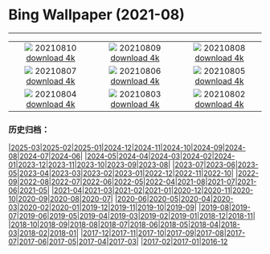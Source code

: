 # Bing Wallpaper (2021-08)
**************
| | | |
| :----: | :----: | :----: |
| ![](https://www.bing.com/th?id=OHR.ArtsandIndustries_EN-US9282950585_1920x1080.jpg) 20210810 [download 4k](https://www.bing.com/th?id=OHR.ArtsandIndustries_EN-US9282950585_UHD.jpg) | ![](https://www.bing.com/th?id=OHR.MineBay_EN-US9163715590_1920x1080.jpg) 20210809 [download 4k](https://www.bing.com/th?id=OHR.MineBay_EN-US9163715590_UHD.jpg) | ![](https://www.bing.com/th?id=OHR.QuayBridge_EN-US9006727077_1920x1080.jpg) 20210808 [download 4k](https://www.bing.com/th?id=OHR.QuayBridge_EN-US9006727077_UHD.jpg) |
| ![](https://www.bing.com/th?id=OHR.SaltCones_EN-US8727302779_1920x1080.jpg) 20210807 [download 4k](https://www.bing.com/th?id=OHR.SaltCones_EN-US8727302779_UHD.jpg) | ![](https://www.bing.com/th?id=OHR.SalisburyCrags_EN-US5552613401_1920x1080.jpg) 20210806 [download 4k](https://www.bing.com/th?id=OHR.SalisburyCrags_EN-US5552613401_UHD.jpg) | ![](https://www.bing.com/th?id=OHR.SkyPool_EN-US8327769804_1920x1080.jpg) 20210805 [download 4k](https://www.bing.com/th?id=OHR.SkyPool_EN-US8327769804_UHD.jpg) |
| ![](https://www.bing.com/th?id=OHR.Neofelis_EN-US8038280591_1920x1080.jpg) 20210804 [download 4k](https://www.bing.com/th?id=OHR.Neofelis_EN-US8038280591_UHD.jpg) | ![](https://www.bing.com/th?id=OHR.WachsenburgCastle_EN-US0450745616_1920x1080.jpg) 20210803 [download 4k](https://www.bing.com/th?id=OHR.WachsenburgCastle_EN-US0450745616_UHD.jpg) | ![](https://www.bing.com/th?id=OHR.UpperCathedral_EN-US7580471789_1920x1080.jpg) 20210802 [download 4k](https://www.bing.com/th?id=OHR.UpperCathedral_EN-US7580471789_UHD.jpg) |

### 历史归档：

|[2025-03](/../2025-03/2025-03.md)|[2025-02](/../2025-02/2025-02.md)|[2025-01](/../2025-01/2025-01.md)|[2024-12](/../2024-12/2024-12.md)|[2024-11](/../2024-11/2024-11.md)|[2024-10](/../2024-10/2024-10.md)|[2024-09](/../2024-09/2024-09.md)|[2024-08](/../2024-08/2024-08.md)|[2024-07](/../2024-07/2024-07.md)|[2024-06](/../2024-06/2024-06.md)|
|[2024-05](/../2024-05/2024-05.md)|[2024-04](/../2024-04/2024-04.md)|[2024-03](/../2024-03/2024-03.md)|[2024-02](/../2024-02/2024-02.md)|[2024-01](/../2024-01/2024-01.md)|[2023-12](/../2023-12/2023-12.md)|[2023-11](/../2023-11/2023-11.md)|[2023-10](/../2023-10/2023-10.md)|[2023-09](/../2023-09/2023-09.md)|[2023-08](/../2023-08/2023-08.md)|
|[2023-07](/../2023-07/2023-07.md)|[2023-06](/../2023-06/2023-06.md)|[2023-05](/../2023-05/2023-05.md)|[2023-04](/../2023-04/2023-04.md)|[2023-03](/../2023-03/2023-03.md)|[2023-02](/../2023-02/2023-02.md)|[2023-01](/../2023-01/2023-01.md)|[2022-12](/../2022-12/2022-12.md)|[2022-11](/../2022-11/2022-11.md)|[2022-10](/../2022-10/2022-10.md)|
|[2022-09](/../2022-09/2022-09.md)|[2022-08](/../2022-08/2022-08.md)|[2022-07](/../2022-07/2022-07.md)|[2022-06](/../2022-06/2022-06.md)|[2022-05](/../2022-05/2022-05.md)|[2022-04](/../2022-04/2022-04.md)|[2021-08](/2021-08.md)|[2021-07](/../2021-07/2021-07.md)|[2021-06](/../2021-06/2021-06.md)|[2021-05](/../2021-05/2021-05.md)|
|[2021-04](/../2021-04/2021-04.md)|[2021-03](/../2021-03/2021-03.md)|[2021-02](/../2021-02/2021-02.md)|[2021-01](/../2021-01/2021-01.md)|[2020-12](/../2020-12/2020-12.md)|[2020-11](/../2020-11/2020-11.md)|[2020-10](/../2020-10/2020-10.md)|[2020-09](/../2020-09/2020-09.md)|[2020-08](/../2020-08/2020-08.md)|[2020-07](/../2020-07/2020-07.md)|
|[2020-06](/../2020-06/2020-06.md)|[2020-05](/../2020-05/2020-05.md)|[2020-04](/../2020-04/2020-04.md)|[2020-03](/../2020-03/2020-03.md)|[2020-02](/../2020-02/2020-02.md)|[2020-01](/../2020-01/2020-01.md)|[2019-12](/../2019-12/2019-12.md)|[2019-11](/../2019-11/2019-11.md)|[2019-10](/../2019-10/2019-10.md)|[2019-09](/../2019-09/2019-09.md)|
|[2019-08](/../2019-08/2019-08.md)|[2019-07](/../2019-07/2019-07.md)|[2019-06](/../2019-06/2019-06.md)|[2019-05](/../2019-05/2019-05.md)|[2019-04](/../2019-04/2019-04.md)|[2019-03](/../2019-03/2019-03.md)|[2019-02](/../2019-02/2019-02.md)|[2019-01](/../2019-01/2019-01.md)|[2018-12](/../2018-12/2018-12.md)|[2018-11](/../2018-11/2018-11.md)|
|[2018-10](/../2018-10/2018-10.md)|[2018-09](/../2018-09/2018-09.md)|[2018-08](/../2018-08/2018-08.md)|[2018-07](/../2018-07/2018-07.md)|[2018-06](/../2018-06/2018-06.md)|[2018-05](/../2018-05/2018-05.md)|[2018-04](/../2018-04/2018-04.md)|[2018-03](/../2018-03/2018-03.md)|[2018-02](/../2018-02/2018-02.md)|[2018-01](/../2018-01/2018-01.md)|
|[2017-12](/../2017-12/2017-12.md)|[2017-11](/../2017-11/2017-11.md)|[2017-10](/../2017-10/2017-10.md)|[2017-09](/../2017-09/2017-09.md)|[2017-08](/../2017-08/2017-08.md)|[2017-07](/../2017-07/2017-07.md)|[2017-06](/../2017-06/2017-06.md)|[2017-05](/../2017-05/2017-05.md)|[2017-04](/../2017-04/2017-04.md)|[2017-03](/../2017-03/2017-03.md)|
|[2017-02](/../2017-02/2017-02.md)|[2017-01](/../2017-01/2017-01.md)|[2016-12](/../2016-12/2016-12.md)
